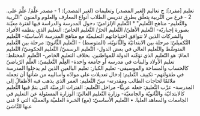 ‌تعليم [مفرد]: ج تعاليم (لغير المصدر) وتعليمات (لغير المصدر):
1 - مصدر علَّمَ/ علَّمَ على.
2 - فرع من التَّربية يتعلّق بطرق تدريس الطلاب أنواع المعارف والعلوم والفنون "التَّربية والتَّعليم- مناهج التَّعليم" ° التَّعليم الإلزاميّ: دخول المدرسة والدراسة فيها لفترة معيّنة بصورة إجباريّة- التَّعليم الأهليّ/ التَّعليم الحرّ/ التَّعليم الخاصّ: التعليم الذي ينظمه الأفراد والشركات الذين لا تتوافق احتياجاتهم التعليميّة مع مناهج المدرسة الأساسيّة- التَّعليم التَّكميليّ: مرحلة بين الابتدائيّة والثَّانويّة، (المتوسط) - التَّعليم الثَّانويّ: مرحلة بين التَّعليم المتوسِّط والتَّعليم العالي في بعض الدول- التَّعليم الرسميّ/ التَّعليم الحكوميّ/ التَّعليم العامّ: هو التّعليم الذي تؤمِّنه الدولة للمواطنين، بخلاف التعليم الخاص- التَّعليم المختلط: ‌تعليم الأولاد والبنات في مدرسة أو جامعة واحدة- العِلْم التَّعليميّ: العلْم الرّياضيّ كالحساب والمساحة والموسيقى- ‌تعليم الكبار: ‌تعليم البالغين الذين لم يدخلوا المدرسة في طفولتهم- تكييف التَّعليم: إدخال تعديلات على موادّه وأساليبه من شأنها أن تجعله ملائمًا لحاجات الطالب ومقدرته- سِنّ التَّعليم: العمر الذي يذهب فيه الأطفالُ إلى المدرسة- عرَّب التَّعليمَ: جعله عربيًّا- مراحل التَّعليم: الفترات الزمنيّة التي يتمّ فيها التَّعليم كالابتدائيّة والثَّانويّة والجامعيّة- وزارة التَّعليم العاليّ: الوزارة المسئولة عن التعليم في الجامعات والمعاهد العليا.
• التَّعليم الأساسيّ: (مع) الخبرة العلميَّة والعمليَّة التي لا غنى عنها للنَّاشئ